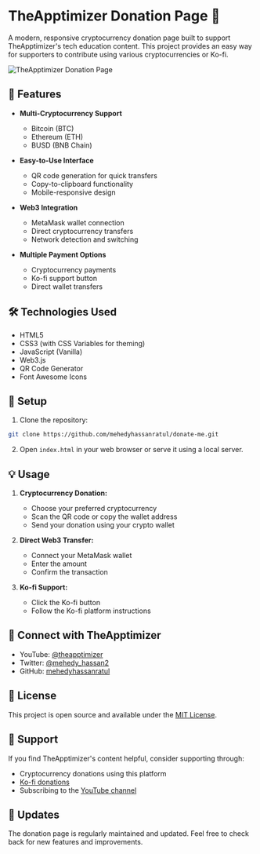 # TheApptimizer Donation Page 🚀

A modern, responsive cryptocurrency donation page built to support TheApptimizer's tech education content. This project provides an easy way for supporters to contribute using various cryptocurrencies or Ko-fi.

![TheApptimizer Donation Page](./assets/preview.png)

## 🌟 Features

- **Multi-Cryptocurrency Support**
  - Bitcoin (BTC)
  - Ethereum (ETH)
  - BUSD (BNB Chain)

- **Easy-to-Use Interface**
  - QR code generation for quick transfers
  - Copy-to-clipboard functionality
  - Mobile-responsive design

- **Web3 Integration**
  - MetaMask wallet connection
  - Direct cryptocurrency transfers
  - Network detection and switching

- **Multiple Payment Options**
  - Cryptocurrency payments
  - Ko-fi support button
  - Direct wallet transfers

## 🛠️ Technologies Used

- HTML5
- CSS3 (with CSS Variables for theming)
- JavaScript (Vanilla)
- Web3.js
- QR Code Generator
- Font Awesome Icons

## 🔧 Setup

1. Clone the repository:
```bash
git clone https://github.com/mehedyhassanratul/donate-me.git
```

2. Open `index.html` in your web browser or serve it using a local server.

## 💡 Usage

1. **Cryptocurrency Donation:**
   - Choose your preferred cryptocurrency
   - Scan the QR code or copy the wallet address
   - Send your donation using your crypto wallet

2. **Direct Web3 Transfer:**
   - Connect your MetaMask wallet
   - Enter the amount
   - Confirm the transaction

3. **Ko-fi Support:**
   - Click the Ko-fi button
   - Follow the Ko-fi platform instructions

## 🤝 Connect with TheApptimizer

- YouTube: [@theapptimizer](https://youtube.com/@theapptimizer)
- Twitter: [@mehedy_hassan2](https://x.com/mehedy_hassan2)
- GitHub: [mehedyhassanratul](https://github.com/mehedyhassanratul)

## 📝 License

This project is open source and available under the [MIT License](LICENSE).

## 🙏 Support

If you find TheApptimizer's content helpful, consider supporting through:
- Cryptocurrency donations using this platform
- [Ko-fi donations](https://ko-fi.com/theapptimizer)
- Subscribing to the [YouTube channel](https://youtube.com/@theapptimizer)

## 🔄 Updates

The donation page is regularly maintained and updated. Feel free to check back for new features and improvements.
